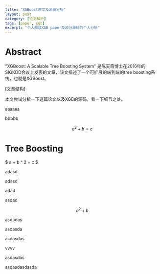 ```yaml
---
title: "XGBoost原文及源码分析"
layout: post
category: [论文解析]
tags: [paper, xgb]
excerpt: "个人解读XGB paper及部分源码的个人分析"
---
```


# Abstract

"XGBoost: A Scalable Tree Boosting System" 是陈天奇博士在2016年的SIGKDD会议上发表的文章，该文描述了一个可扩展的端到端的tree boosting系统，也就是XGBoost。

[文章结构]

本文尝试分析一下这篇论文以及XGB的源码，看一下细节之处。

aaaaaa

bbbbb

$$ a ^ 2 + b = c ​$$

# Tree Boosting

$ a + b ^ 2 = c $

adasd

adasd

adad

asdad

```math
a^2 + b
```

asdadas

asdasda

asdasdas

vvvv

asdasdas

asdasdasdasda